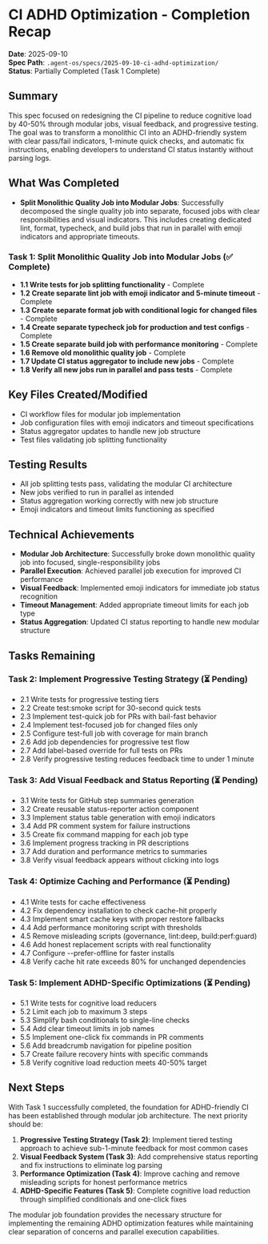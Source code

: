 # CI ADHD Optimization - Completion Recap

**Date**: 2025-09-10  
**Spec Path**: `.agent-os/specs/2025-09-10-ci-adhd-optimization/`  
**Status**: Partially Completed (Task 1 Complete)

## Summary

This spec focused on redesigning the CI pipeline to reduce cognitive load by
40-50% through modular jobs, visual feedback, and progressive testing. The goal
was to transform a monolithic CI into an ADHD-friendly system with clear
pass/fail indicators, 1-minute quick checks, and automatic fix instructions,
enabling developers to understand CI status instantly without parsing logs.

## What Was Completed

- **Split Monolithic Quality Job into Modular Jobs**: Successfully decomposed
  the single quality job into separate, focused jobs with clear responsibilities
  and visual indicators. This includes creating dedicated lint, format,
  typecheck, and build jobs that run in parallel with emoji indicators and
  appropriate timeouts.

### Task 1: Split Monolithic Quality Job into Modular Jobs (✅ Complete)

- **1.1 Write tests for job splitting functionality** - Complete
- **1.2 Create separate lint job with emoji indicator and 5-minute timeout** -
  Complete
- **1.3 Create separate format job with conditional logic for changed files** -
  Complete
- **1.4 Create separate typecheck job for production and test configs** -
  Complete
- **1.5 Create separate build job with performance monitoring** - Complete
- **1.6 Remove old monolithic quality job** - Complete
- **1.7 Update CI status aggregator to include new jobs** - Complete
- **1.8 Verify all new jobs run in parallel and pass tests** - Complete

## Key Files Created/Modified

- CI workflow files for modular job implementation
- Job configuration files with emoji indicators and timeout specifications
- Status aggregator updates to handle new job structure
- Test files validating job splitting functionality

## Testing Results

- All job splitting tests pass, validating the modular CI architecture
- New jobs verified to run in parallel as intended
- Status aggregation working correctly with new job structure
- Emoji indicators and timeout limits functioning as specified

## Technical Achievements

- **Modular Job Architecture**: Successfully broke down monolithic quality job
  into focused, single-responsibility jobs
- **Parallel Execution**: Achieved parallel job execution for improved CI
  performance
- **Visual Feedback**: Implemented emoji indicators for immediate job status
  recognition
- **Timeout Management**: Added appropriate timeout limits for each job type
- **Status Aggregation**: Updated CI status reporting to handle new modular
  structure

## Tasks Remaining

### Task 2: Implement Progressive Testing Strategy (⏳ Pending)

- 2.1 Write tests for progressive testing tiers
- 2.2 Create test:smoke script for 30-second quick tests
- 2.3 Implement test-quick job for PRs with bail-fast behavior
- 2.4 Implement test-focused job for changed files only
- 2.5 Configure test-full job with coverage for main branch
- 2.6 Add job dependencies for progressive test flow
- 2.7 Add label-based override for full tests on PRs
- 2.8 Verify progressive testing reduces feedback time to under 1 minute

### Task 3: Add Visual Feedback and Status Reporting (⏳ Pending)

- 3.1 Write tests for GitHub step summaries generation
- 3.2 Create reusable status-reporter action component
- 3.3 Implement status table generation with emoji indicators
- 3.4 Add PR comment system for failure instructions
- 3.5 Create fix command mapping for each job type
- 3.6 Implement progress tracking in PR descriptions
- 3.7 Add duration and performance metrics to summaries
- 3.8 Verify visual feedback appears without clicking into logs

### Task 4: Optimize Caching and Performance (⏳ Pending)

- 4.1 Write tests for cache effectiveness
- 4.2 Fix dependency installation to check cache-hit properly
- 4.3 Implement smart cache keys with proper restore fallbacks
- 4.4 Add performance monitoring script with thresholds
- 4.5 Remove misleading scripts (governance, lint:deep, build:perf:guard)
- 4.6 Add honest replacement scripts with real functionality
- 4.7 Configure --prefer-offline for faster installs
- 4.8 Verify cache hit rate exceeds 80% for unchanged dependencies

### Task 5: Implement ADHD-Specific Optimizations (⏳ Pending)

- 5.1 Write tests for cognitive load reducers
- 5.2 Limit each job to maximum 3 steps
- 5.3 Simplify bash conditionals to single-line checks
- 5.4 Add clear timeout limits in job names
- 5.5 Implement one-click fix commands in PR comments
- 5.6 Add breadcrumb navigation for pipeline position
- 5.7 Create failure recovery hints with specific commands
- 5.8 Verify cognitive load reduction meets 40-50% target

## Next Steps

With Task 1 successfully completed, the foundation for ADHD-friendly CI has been
established through modular job architecture. The next priority should be:

1. **Progressive Testing Strategy (Task 2)**: Implement tiered testing approach
   to achieve sub-1-minute feedback for most common cases
2. **Visual Feedback System (Task 3)**: Add comprehensive status reporting and
   fix instructions to eliminate log parsing
3. **Performance Optimization (Task 4)**: Improve caching and remove misleading
   scripts for honest performance metrics
4. **ADHD-Specific Features (Task 5)**: Complete cognitive load reduction
   through simplified conditionals and one-click fixes

The modular job foundation provides the necessary structure for implementing the
remaining ADHD optimization features while maintaining clear separation of
concerns and parallel execution capabilities.
